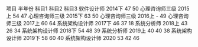 项目            半年份      科目1   科目2   科目3
软件设计师      2014下      47      50
心理咨询师三级  2015上      54      47
心理咨询师三级  2015下      63      50
心理咨询师三级  2016上      -       49
心理咨询师三级  2017上      60      64
系统架构设计师  2017下      46      37     18
系统分析师      2018上      43      26     34
系统架构设计师  2018下      54      48     39
系统分析师      2019上      40      40     38
系统架构设计师  2019下      58      60     40
系统架构设计师  2020        53      42     46